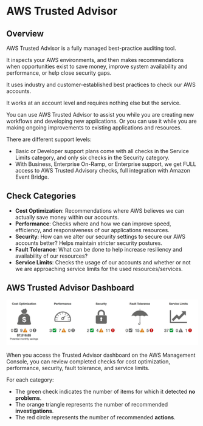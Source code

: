 # AWS Trusted Advisor

## Overview

AWS Trusted Advisor is a fully managed best-practice auditing tool.

It inspects your AWS environments, and then makes recommendations when opportunities exist to save money, improve system availability and performance, or help close security gaps.

It uses industry and customer-established best practices to check our AWS accounts.

It works at an account level and requires nothing else but the service.

You can use AWS Trusted Advisor to assist you while you are creating new workflows and developing new applications. Or you can use it while you are making ongoing improvements to existing applications and resources.

There are different support levels:
- Basic or Developer support plans come with all checks in the Service Limits category, and only six checks in the Security category.
- With Business, Enterprise On-Ramp, or Enterprise support, we get FULL access to AWS Trusted Advisory checks, full integration with Amazon Event Bridge.


## Check Categories

- **Cost Optimization**: Recommendations where AWS believes we can actually save money within our accounts.
- **Performance**: Checks where and how we can improve speed, efficiency, and responsiveness of our applications resources.
- **Security**: How can we alter our security settings to secure our AWS accounts better? Helps maintain stricter security postures.
- **Fault Tolerance**: What can be done to help increase resiliency and availability of our resources?
- **Service Limits**: Checks the usage of our accounts and whether or not we are approaching service limits for the used resources/services.


## AWS Trusted Advisor Dashboard

![](./images/trusted-advisor.png)

When you access the Trusted Advisor dashboard on the AWS Management Console, you can review completed checks for cost optimization, performance, security, fault tolerance, and service limits.

For each category:

- The green check indicates the number of items for which it detected **no problems**.
- The orange triangle represents the number of recommended **investigations**.
- The red circle represents the number of recommended **actions**.